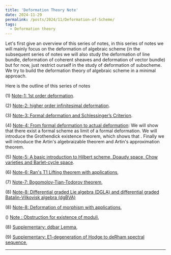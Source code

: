 ```yaml
---
title: 'Deformation Theory Note'
date: 2024-11-29
permalink: /posts/2024/11/Deformation-of-Scheme/
tags:
  - Deformation theory
---
```


Let's first give an overview of this series of notes, in this series of notes we will mainly focus on the deformation of algebraic scheme (in the subsequent series of notes we will also study the deformation of line bundle, deformation of coherent sheaves and deformation of vector bundle) but for now, just restrict ourself in the study of deformation of subscheme. We try to build the deformation theory of algebraic scheme in a minimal approach. 

Here is the outline of this series of notes

(1) [Note-1: 1st order deformation](https://yilimath.github.io/files/Deformation/1stDef.pdf).


(2) [Note-2: higher order infinitesimal deformation](https://yilimath.github.io/files/Deformation/higherDef.pdf).

(3) [Note-3: Formal deformation and Schlessinger’s Criterion](https://yilimath.github.io/files/Deformation/FormalDef.pdf).

(4) [Note-4: From formal deformation to actual deformation]((https://yilimath.github.io/files/Deformation/ArtinDef.pdf)): We will show that there exist a formal scheme as limit of a formal deformation. We will introduce the Grothendick existence theorem, which shows that . Finally we will introduce the Artin's algebraizable theorem and Artin's approximation theorem. 

(5) [Note-5: A basic introduction to Hilbert scheme, Doaudy space, Chow varieties and Barlet-cycle space](https://yilimath.github.io/files/Deformation/HilbertScheme.pdf).


(6) [Note-6: Ran's T1 Lifting theorem with applications](),

(7) [Note-7: Bogomolov-Tian-Todorov theorem](), 

(8) [Note-8: Differential graded Lie algebra (DGLA) and differential graded Batalin-Vilkovisk algebra (dgBVA)]()


(8) [Note-8: Deformation of morphism with applications](),

()  [Note : Obstruction for existence of moduli](),

(8) [Supplementary: ddbar Lemma](),

(9) [Supplementary: E1-degeneration of Hodge to deRham spectral sequence](),



----

